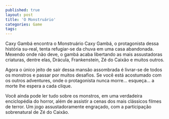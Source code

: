 ```yaml
---
published: true
layout: post
title: 'O Monstruário'
categories: Game
tags: 
---
```

Caxy Gamb&aacute; encontra o Monstru&aacute;rio Caxy Gamb&aacute;, o protagonista dessa hist&oacute;ria su-real, tenta refugiar-se da chuva em uma casa abandonada. Mexendo onde n&atilde;o deve, o gamb&aacute; acaba libertando as mais assustadoras criaturas, dentre elas, Dr&aacute;cula, Frankenstein, Z&eacute; do Caix&atilde;o e muitos outros.




Agora o &uacute;nico jeito de sair dessa mans&atilde;o assombrada &eacute; livrar-se de todos os monstros e passar por muitos desafios. Se voc&ecirc; est&aacute; acostumado com os outros adventures, onde o protagonista nunca morre... esque&ccedil;a... a morte lhe espera a cada clique. 




Voc&ecirc; ainda pode ler tudo sobre os monstros, em uma verdadeira enciclop&eacute;dia do horror, al&eacute;m de assistir a cenas dos mais cl&aacute;ssicos filmes de terror. Um jogo assustadoramente engra&ccedil;ado, com a participa&ccedil;&atilde;o sobrenatural de Z&eacute; do Caix&atilde;o.


